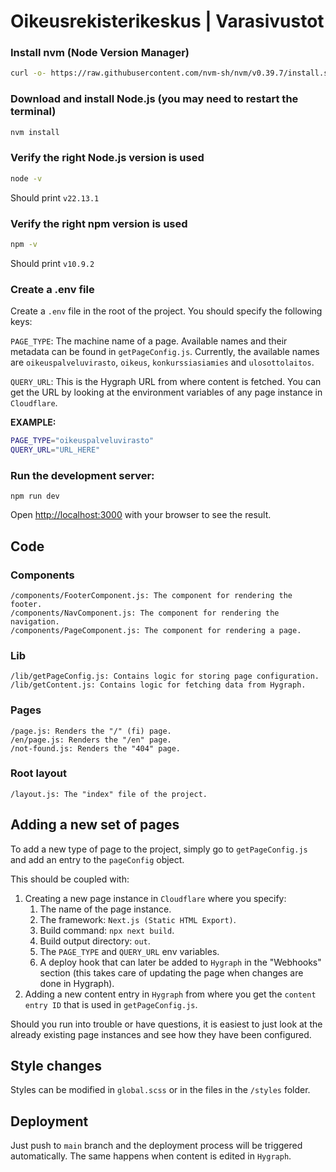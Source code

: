 # Oikeusrekisterikeskus | Varasivustot

### Install nvm (Node Version Manager)
```bash
curl -o- https://raw.githubusercontent.com/nvm-sh/nvm/v0.39.7/install.sh | bash
```

### Download and install Node.js (you may need to restart the terminal)
```bash
nvm install
```

### Verify the right Node.js version is used
```bash
node -v
```
Should print `v22.13.1`

### Verify the right npm version is used
```bash
npm -v
```
Should print `v10.9.2`

### Create a .env file
Create a `.env` file in the root of the project. You should specify the following keys:

`PAGE_TYPE`: The machine name of a page. Available names and their metadata can be found in `getPageConfig.js`. Currently, the available names are `oikeuspalveluvirasto`, `oikeus`, `konkurssiasiamies` and `ulosottolaitos`.

`QUERY_URL`: This is the Hygraph URL from where content is fetched. You can get the URL by looking at the environment variables of any page instance in `Cloudflare`.

**EXAMPLE:**
```bash
PAGE_TYPE="oikeuspalveluvirasto"
QUERY_URL="URL_HERE"
```

### Run the development server:

```
npm run dev
```

Open [http://localhost:3000](http://localhost:3000) with your browser to see the result.

## Code

### Components
```
/components/FooterComponent.js: The component for rendering the footer.
/components/NavComponent.js: The component for rendering the navigation.
/components/PageComponent.js: The component for rendering a page.
```

### Lib
```
/lib/getPageConfig.js: Contains logic for storing page configuration.
/lib/getContent.js: Contains logic for fetching data from Hygraph.
```

### Pages
```
/page.js: Renders the "/" (fi) page.
/en/page.js: Renders the "/en" page.
/not-found.js: Renders the "404" page.
```

### Root layout
```
/layout.js: The "index" file of the project.
```

## Adding a new set of pages
To add a new type of page to the project, simply go to `getPageConfig.js` and add an entry to the `pageConfig` object.

This should be coupled with:
1. Creating a new page instance in `Cloudflare` where you specify:
   1. The name of the page instance.
   2. The framework: `Next.js (Static HTML Export)`.
   3. Build command: `npx next build`.
   4. Build output directory: `out`.
   5. The `PAGE_TYPE` and `QUERY_URL` env variables.
   6. A deploy hook that can later be added to `Hygraph` in the "Webhooks" section (this takes care of updating the page when changes are done in Hygraph).
2. Adding a new content entry in `Hygraph` from where you get the `content entry ID` that is used in `getPageConfig.js`.

Should you run into trouble or have questions, it is easiest to just look at the already existing page instances and see how they have been configured.

## Style changes
Styles can be modified in `global.scss` or in the files in the `/styles` folder.

## Deployment
Just push to `main` branch and the deployment process will be triggered automatically. The same happens when content is edited in `Hygraph`.

